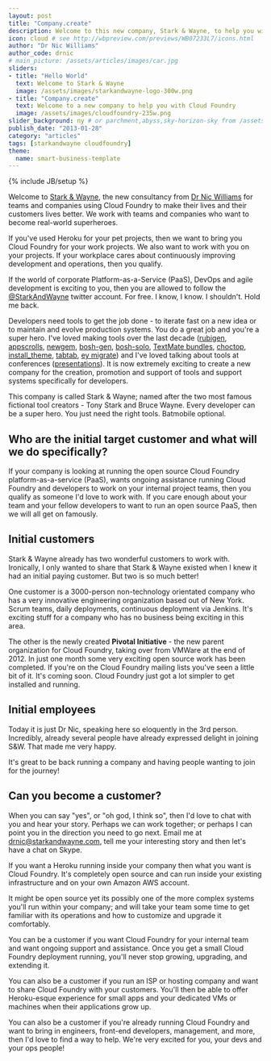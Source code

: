 ```yaml
---
layout: post
title: "Company.create"
description: Welcome to this new company, Stark & Wayne, to help you with Cloud Foundry and your internal DevOps
icon: cloud # see http://wbpreview.com/previews/WB07233L7/icons.html
author: "Dr Nic Williams"
author_code: drnic
# main_picture: /assets/articles/images/car.jpg
sliders:
- title: "Hello World"
  text: Welcome to Stark & Wayne
  image: /assets/images/starkandwayne-logo-300w.png
- title: "Company.create"
  text: Welcome to a new company to help you with Cloud Foundry
  image: /assets/images/cloudfoundry-235w.png
slider_background: ny # or parchment,abyss,sky-horizon-sky from /assets/sliders
publish_date: "2013-01-28"
category: "articles"
tags: [starkandwayne cloudfoundry]
theme:
  name: smart-business-template
---
```

{% include JB/setup %}

Welcome to [Stark & Wayne](http://starkandwayne.com), the new consultancy from [Dr Nic Williams](http://drniwilliams.com) for teams and companies using Cloud Foundry to make their lives and their customers lives better. We work with teams and companies who want to become real-world superheroes.

If you've used Heroku for your pet projects, then we want to bring you Cloud Foundry for your work projects. We also want to work with you on your projects. If your workplace cares about continuously improving development and operations, then you qualify.

If the world of corporate Platform-as-a-Service (PaaS), DevOps and agile development is exciting to you, then you are allowed to follow the [@StarkAndWayne](https://twitter.com/StarkAndWayne) twitter account. For free. I know, I know. I shouldn't. Hold me back.

Developers need tools to get the job done - to iterate fast on a new idea or to maintain and evolve production systems. You do a great job and you're a super hero. I've loved making tools over the last decade ([rubigen](http://rubigen.rubyforge.org/), [appscrolls](http://appscrolls.org), [newgem](http://drnic.github.com/newgem/), [bosh-gen](https://github.com/drnic/bosh-gen), [bosh-solo](https://github.com/drnic/bosh-gen), [TextMate bundles](https://github.com/search?q=%40drnic+tmbundle), [choctop](http://drnic.github.com/choctop/), [install_theme](https://github.com/drnic/install_theme), [tabtab](https://github.com/drnic/tabtab), [ey migrate](https://github.com/engineyard/engineyard-migrate)) and I've loved talking about tools at conferences ([presentations](http://drnicwilliams.com/presentations/ "Dr Nic's Presentations")). It is now extremely exciting to create a new company for the creation, promotion and support of tools and support systems specifically for developers.

This company is called Stark & Wayne; named after the two most famous fictional tool creators - Tony Stark and Bruce Wayne. Every developer can be a super hero. You just need the right tools. Batmobile optional.

## Who are the initial target customer and what will we do specifically?

If your company is looking at running the open source Cloud Foundry platform-as-a-service (PaaS), wants ongoing assistance running Cloud Foundry and developers to work on your internal project teams, then you qualify as someone I'd love to work with. If you care enough about your team and your fellow developers to want to run an open source PaaS, then we will all get on famously.

## Initial customers

Stark & Wayne already has two wonderful customers to work with. Ironically, I only wanted to share that Stark & Wayne existed when I knew it had an initial paying customer. But two is so much better!

One customer is a 3000-person non-technology orientated company who has a very innovative engineering organization based out of New York. Scrum teams, daily deployments, continuous deployment via Jenkins. It's exciting stuff for a company who has no business being exciting in this area.

The other is the newly created **Pivotal Initiative** - the new parent organization for Cloud Foundry, taking over from VMWare at the end of 2012. In just one month some very exciting open source work has been completed. If you're on the Cloud Foundry mailing lists you've seen a little bit of it. It's coming soon. Cloud Foundry just got a lot simpler to get installed and running.

## Initial employees

Today it is just Dr Nic, speaking here so eloquently in the 3rd person. Incredibly, already several people have already expressed delight in joining S&W. That made me very happy.

It's great to be back running a company and having people wanting to join for the journey!

## Can you become a customer?

When you can say "yes", or "oh god, I think so", then I'd love to chat with you and hear your story. Perhaps we can work together; or perhaps I can point you in the direction you need to go next. Email me at [drnic@starkandwayne.com](mailto:&#x64;&#x72;&#x6E;&#x69;&#x63;&#x40;&#x73;&#x74;&#x61;&#x72;&#x6B;&#x61;&#x6E;&#x64;&#x77;&#x61;&#x79;&#x6E;&#x65;&#x2E;&#x63;&#x6F;&#x6D;), tell me your interesting story and then let's have a chat on Skype.

If you want a Heroku running inside your company then what you want is Cloud Foundry. It's completely open source and can run inside your existing infrastructure and on your own Amazon AWS account.

It might be open source yet its possibly one of the more complex systems you'll run within your company; and will take your team some time to get familiar with its operations and how to customize and upgrade it comfortably.

You can be a customer if you want Cloud Foundry for your internal team and want ongoing support and assistance. Once you get a small Cloud Foundry deployment running, you'll never stop growing, upgrading, and extending it.

You can also be a customer if you run an ISP or hosting company and want to share Cloud Foundry with your customers. You'll then be able to offer Heroku-esque experience for small apps and your dedicated VMs or machines when their applications grow up.

You can also be a customer if you're already running Cloud Foundry and want to bring in engineers, front-end developers, management, and more, then I'd love to find a way to help. We're very excited for you, your devs and your ops people!
